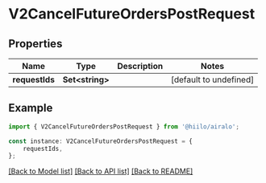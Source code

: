 # V2CancelFutureOrdersPostRequest


## Properties

Name | Type | Description | Notes
------------ | ------------- | ------------- | -------------
**requestIds** | **Set&lt;string&gt;** |  | [default to undefined]

## Example

```typescript
import { V2CancelFutureOrdersPostRequest } from '@hiilo/airalo';

const instance: V2CancelFutureOrdersPostRequest = {
    requestIds,
};
```

[[Back to Model list]](../README.md#documentation-for-models) [[Back to API list]](../README.md#documentation-for-api-endpoints) [[Back to README]](../README.md)
